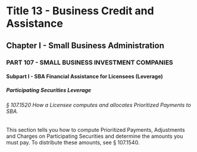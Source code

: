 
# Title 13 - Business Credit and Assistance
## Chapter I - Small Business Administration
### PART 107 - SMALL BUSINESS INVESTMENT COMPANIES
#### Subpart I - SBA Financial Assistance for Licensees (Leverage)
##### Participating Securities Leverage
###### § 107.1520 How a Licensee computes and allocates Prioritized Payments to SBA.

This section tells you how to compute Prioritized Payments, Adjustments and Charges on Participating Securities and determine the amounts you must pay. To distribute these amounts, see § 107.1540.
